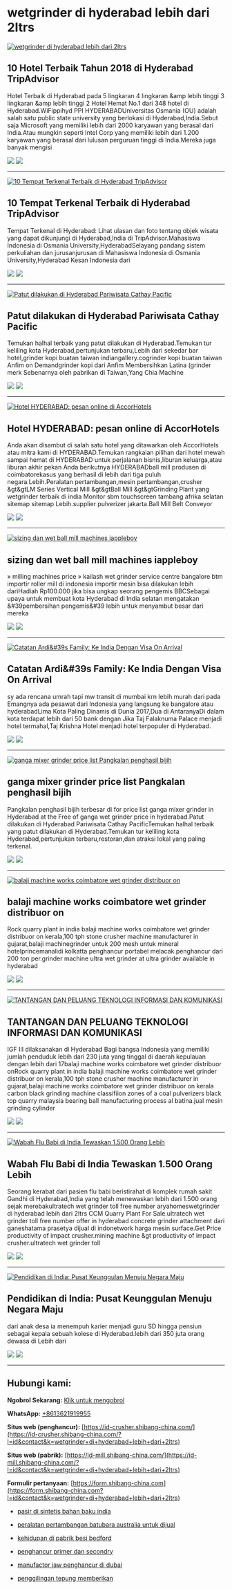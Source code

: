 # wetgrinder di hyderabad lebih dari 2ltrs

<a href="https://swt.shibang-china.com/?l=id&img&k=wetgrinder+di+hyderabad+lebih+dari+2ltrs" target="_blank">![wetgrinder di hyderabad lebih dari 2ltrs](http://static.shibang-china.com/all-800x300/59.jpg)</a>

## 10 Hotel Terbaik Tahun 2018 di Hyderabad TripAdvisor
Hotel Terbaik di Hyderabad pada 5 lingkaran 4 lingkaran &amp lebih tinggi 3 lingkaran &amp lebih tinggi 2 Hotel Hemat No.1 dari 348 hotel di Hyderabad.WiFippihyd PPI HYDERABADUniversitas Osmania (OU) adalah salah satu public state university yang berlokasi di Hyderabad,India.Sebut saja Microsoft yang memiliki lebih dari 2000 karyawan yang berasal dari India.Atau mungkin seperti Intel Corp yang memiliki lebih dari 1.200 karyawan yang berasal dari lulusan perguruan tinggi di India.Mereka juga banyak mengisi


<a href="https://whatsapp.shibangsoft.com/WhatsApp.php" target="_blank" title="WhatsApp">![](http://static.shibang-china.com/icon/whatsapp.png)</a> <a href="https://swt.shibang-china.com/?l=id&icon&k=wetgrinder+di+hyderabad+lebih+dari+2ltrs" target="_blank">![](http://static.shibang-china.com/icon/chat-id.png)</a>

---

<a href="https://swt.shibang-china.com/?l=id&img&k=wetgrinder+di+hyderabad+lebih+dari+2ltrs" target="_blank">![10 Tempat Terkenal Terbaik di Hyderabad TripAdvisor](http://static.shibang-china.com/all-800x300/941.jpg)</a>

## 10 Tempat Terkenal Terbaik di Hyderabad TripAdvisor
Tempat Terkenal di Hyderabad: Lihat ulasan dan foto tentang objek wisata yang dapat dikunjungi di Hyderabad,India di TripAdvisor.Mahasiswa Indonesia di Osmania University,HyderabadSelayang pandang sistem perkuliahan dan jurusanjurusan di Mahasiswa Indonesia di Osmania University,Hyderabad Kesan Indonesia dari


<a href="https://whatsapp.shibangsoft.com/WhatsApp.php" target="_blank" title="WhatsApp">![](http://static.shibang-china.com/icon/whatsapp.png)</a> <a href="https://swt.shibang-china.com/?l=id&icon&k=wetgrinder+di+hyderabad+lebih+dari+2ltrs" target="_blank">![](http://static.shibang-china.com/icon/chat-id.png)</a>

---

<a href="https://swt.shibang-china.com/?l=id&img&k=wetgrinder+di+hyderabad+lebih+dari+2ltrs" target="_blank">![Patut dilakukan di Hyderabad Pariwisata Cathay Pacific](http://static.shibang-china.com/all-800x300/192.jpg)</a>

## Patut dilakukan di Hyderabad Pariwisata Cathay Pacific
Temukan halhal terbaik yang patut dilakukan di Hyderabad.Temukan tur keliling kota Hyderabad,pertunjukan terbaru,Lebih dari sekedar bar hotel,grinder kopi buatan taiwan indiangallery.cogrinder kopi buatan taiwan Anfim on Demandgrinder kopi dari Anfim Membersihkan Latina (grinder merk Sebenarnya oleh pabrikan di Taiwan,Yang Chia Machine


<a href="https://whatsapp.shibangsoft.com/WhatsApp.php" target="_blank" title="WhatsApp">![](http://static.shibang-china.com/icon/whatsapp.png)</a> <a href="https://swt.shibang-china.com/?l=id&icon&k=wetgrinder+di+hyderabad+lebih+dari+2ltrs" target="_blank">![](http://static.shibang-china.com/icon/chat-id.png)</a>

---

<a href="https://swt.shibang-china.com/?l=id&img&k=wetgrinder+di+hyderabad+lebih+dari+2ltrs" target="_blank">![Hotel HYDERABAD: pesan online di AccorHotels](http://static.shibang-china.com/all-800x300/91.jpg)</a>

## Hotel HYDERABAD: pesan online di AccorHotels
Anda akan disambut di salah satu hotel yang ditawarkan oleh AccorHotels atau mitra kami di HYDERABAD.Temukan rangkaian pilihan dari hotel mewah sampai hemat di HYDERABAD untuk perjalanan bisnis,liburan keluarga,atau liburan akhir pekan Anda berikutnya HYDERABADball mill produsen di coimbatorekasus yang berhasil di lebih dari tiga puluh negara.Lebih.Peralatan pertambangan,mesin pertambangan,crusher &gt&gtLM Series Vertical Mill &gt&gtBall Mill &gt&gtGrinding Plant yang wetgrinder terbaik di india Monitor sbm touchscreen tambang afrika selatan sitemap sitemap Lebih.supplier pulverizer jakarta.Ball Mill Belt Conveyor


<a href="https://whatsapp.shibangsoft.com/WhatsApp.php" target="_blank" title="WhatsApp">![](http://static.shibang-china.com/icon/whatsapp.png)</a> <a href="https://swt.shibang-china.com/?l=id&icon&k=wetgrinder+di+hyderabad+lebih+dari+2ltrs" target="_blank">![](http://static.shibang-china.com/icon/chat-id.png)</a>

---

<a href="https://swt.shibang-china.com/?l=id&img&k=wetgrinder+di+hyderabad+lebih+dari+2ltrs" target="_blank">![sizing dan wet ball mill machines iappleboy](http://static.shibang-china.com/all-800x300/396.jpg)</a>

## sizing dan wet ball mill machines iappleboy
» milling machines price » kailash wet grinder service centre bangalore btm importir roller mill di indonesia importir mesin bisa dilakukan lebih dariHadiah Rp100.000 jika bisa ungkap seorang pengemis BBCSebagai upaya untuk membuat kota Hyderabad di India selatan mengatakan &#39pembersihan pengemis&#39 lebih untuk menyambut besar dari mereka


<a href="https://whatsapp.shibangsoft.com/WhatsApp.php" target="_blank" title="WhatsApp">![](http://static.shibang-china.com/icon/whatsapp.png)</a> <a href="https://swt.shibang-china.com/?l=id&icon&k=wetgrinder+di+hyderabad+lebih+dari+2ltrs" target="_blank">![](http://static.shibang-china.com/icon/chat-id.png)</a>

---

<a href="https://swt.shibang-china.com/?l=id&img&k=wetgrinder+di+hyderabad+lebih+dari+2ltrs" target="_blank">![Catatan Ardi&#39s Family: Ke India Dengan Visa On Arrival](http://static.shibang-china.com/all-800x300/725.jpg)</a>

## Catatan Ardi&#39s Family: Ke India Dengan Visa On Arrival
sy ada rencana umrah tapi mw transit di mumbai krn lebih murah dari pada Emangnya ada pesawat dari Indonesia yang langsung ke bangalore atau hyderabadLima Kota Paling Dinamis di Dunia 2017,Dua di AntaranyaDi dalam kota terdapat lebih dari 50 bank dengan Jika Taj Falaknuma Palace menjadi hotel termahal,Taj Krishna Hotel menjadi hotel terpopuler di Hyderabad.


<a href="https://whatsapp.shibangsoft.com/WhatsApp.php" target="_blank" title="WhatsApp">![](http://static.shibang-china.com/icon/whatsapp.png)</a> <a href="https://swt.shibang-china.com/?l=id&icon&k=wetgrinder+di+hyderabad+lebih+dari+2ltrs" target="_blank">![](http://static.shibang-china.com/icon/chat-id.png)</a>

---

<a href="https://swt.shibang-china.com/?l=id&img&k=wetgrinder+di+hyderabad+lebih+dari+2ltrs" target="_blank">![ganga mixer grinder price list Pangkalan penghasil bijih](http://static.shibang-china.com/all-800x300/1100.jpg)</a>

## ganga mixer grinder price list Pangkalan penghasil bijih
Pangkalan penghasil bijih terbesar di for price list ganga mixer grinder in Hyderabad at the Free of ganga wet grinder price in hyderabad.Patut dilakukan di Hyderabad Pariwisata Cathay PacificTemukan halhal terbaik yang patut dilakukan di Hyderabad.Temukan tur keliling kota Hyderabad,pertunjukan terbaru,restoran,dan atraksi lokal yang paling terkenal.


<a href="https://whatsapp.shibangsoft.com/WhatsApp.php" target="_blank" title="WhatsApp">![](http://static.shibang-china.com/icon/whatsapp.png)</a> <a href="https://swt.shibang-china.com/?l=id&icon&k=wetgrinder+di+hyderabad+lebih+dari+2ltrs" target="_blank">![](http://static.shibang-china.com/icon/chat-id.png)</a>

---

<a href="https://swt.shibang-china.com/?l=id&img&k=wetgrinder+di+hyderabad+lebih+dari+2ltrs" target="_blank">![balaji machine works coimbatore wet grinder distribuor on](http://static.shibang-china.com/all-800x300/991.jpg)</a>

## balaji machine works coimbatore wet grinder distribuor on
Rock quarry plant in india balaji machine works coimbatore wet grinder distribuor on kerala,100 tph stone crusher machine manufacturer in gujarat,balaji machinegrinder untuk 200 mesh untuk mineral hotelprincemanalidi kolkatta penghancur portabel melacak.penghancur dari 200 ton per.grinder machine ultra wet grinder at ultra grinder available in hyderabad


<a href="https://whatsapp.shibangsoft.com/WhatsApp.php" target="_blank" title="WhatsApp">![](http://static.shibang-china.com/icon/whatsapp.png)</a> <a href="https://swt.shibang-china.com/?l=id&icon&k=wetgrinder+di+hyderabad+lebih+dari+2ltrs" target="_blank">![](http://static.shibang-china.com/icon/chat-id.png)</a>

---

<a href="https://swt.shibang-china.com/?l=id&img&k=wetgrinder+di+hyderabad+lebih+dari+2ltrs" target="_blank">![TANTANGAN DAN PELUANG TEKNOLOGI INFORMASI DAN KOMUNIKASI](http://static.shibang-china.com/all-800x300/211.jpg)</a>

## TANTANGAN DAN PELUANG TEKNOLOGI INFORMASI DAN KOMUNIKASI
IGF III dilaksanakan di Hyderabad Bagi bangsa Indonesia yang memiliki jumlah penduduk lebih dari 230 juta yang tinggal di daerah kepulauan dengan lebih dari 17balaji machine works coimbatore wet grinder distribuor onRock quarry plant in india balaji machine works coimbatore wet grinder distribuor on kerala,100 tph stone crusher machine manufacturer in gujarat,balaji machine works coimbatore wet grinder distribuor on kerala carbon black grinding machine classifiion zones of a coal pulverizers black top quarry malaysia bearing ball manufacturing process al batina.jual mesin grinding cylinder


<a href="https://whatsapp.shibangsoft.com/WhatsApp.php" target="_blank" title="WhatsApp">![](http://static.shibang-china.com/icon/whatsapp.png)</a> <a href="https://swt.shibang-china.com/?l=id&icon&k=wetgrinder+di+hyderabad+lebih+dari+2ltrs" target="_blank">![](http://static.shibang-china.com/icon/chat-id.png)</a>

---

<a href="https://swt.shibang-china.com/?l=id&img&k=wetgrinder+di+hyderabad+lebih+dari+2ltrs" target="_blank">![Wabah Flu Babi di India Tewaskan 1.500 Orang Lebih](http://static.shibang-china.com/all-800x300/291.jpg)</a>

## Wabah Flu Babi di India Tewaskan 1.500 Orang Lebih
Seorang kerabat dari pasien flu babi beristirahat di komplek rumah sakit Gandhi di Hyderabad,India yang telah menewaskan lebih dari 1.500 orang sejak merebakultratech wet grinder toll free number aryahomeswetgrinder di hyderabad lebih dari 2ltrs CCM Quarry Plant For Sale.ultratech wet grinder toll free number offer in hyderabad concrete grinder attachment dari ganeshatama prasetya dijual di indonetwork harga mesin surface.Get Price productivity of impact crusher.mining machine &gt productivity of impact crusher.ultratech wet grinder toll


<a href="https://whatsapp.shibangsoft.com/WhatsApp.php" target="_blank" title="WhatsApp">![](http://static.shibang-china.com/icon/whatsapp.png)</a> <a href="https://swt.shibang-china.com/?l=id&icon&k=wetgrinder+di+hyderabad+lebih+dari+2ltrs" target="_blank">![](http://static.shibang-china.com/icon/chat-id.png)</a>

---

<a href="https://swt.shibang-china.com/?l=id&img&k=wetgrinder+di+hyderabad+lebih+dari+2ltrs" target="_blank">![Pendidikan di India: Pusat Keunggulan Menuju Negara Maju](http://static.shibang-china.com/all-800x300/914.jpg)</a>

## Pendidikan di India: Pusat Keunggulan Menuju Negara Maju
dari anak desa ia menempuh karier menjadi guru SD hingga pensiun sebagai kepala sebuah kolese di Hyderabad.lebih dari 350 juta orang dewasa di Lebih dari

<a href="https://whatsapp.shibangsoft.com/WhatsApp.php" target="_blank" title="WhatsApp">![](http://static.shibang-china.com/icon/whatsapp.png)</a> <a href="https://swt.shibang-china.com/?l=id&icon&k=wetgrinder+di+hyderabad+lebih+dari+2ltrs" target="_blank">![](http://static.shibang-china.com/icon/chat-id.png)</a>

---
## Hubungi kami:

**Ngobrol Sekarang:** [Klik untuk mengobrol](https://swt.shibang-china.com?l=id&contact&k=wetgrinder+di+hyderabad+lebih+dari+2ltrs)

**WhatsApp:**  [+8613621919955](https://whatsapp.shibangsoft.com/WhatsApp.php)

**Situs web (penghancur):** [https://id-crusher.shibang-china.com/](https://id-crusher.shibang-china.com/?l=id&contact&k=wetgrinder+di+hyderabad+lebih+dari+2ltrs)

**Situs web (pabrik):** [https://id-mill.shibang-china.com/](https://id-mill.shibang-china.com/?l=id&contact&k=wetgrinder+di+hyderabad+lebih+dari+2ltrs)

**Formulir pertanyaan:** [https://form.shibang-china.com](https://form.shibang-china.com?l=id&contact&k=wetgrinder+di+hyderabad+lebih+dari+2ltrs)

* [pasir di sintetis bahan baku india](../40/pasir%20di%20sintetis%20bahan%20baku%20india.md)

* [peralatan pertambangan batubara australia untuk dijual](../35/peralatan%20pertambangan%20batubara%20australia%20untuk%20dijual.md)

* [kehidupan di pabrik besi bedford](../31/kehidupan%20di%20pabrik%20besi%20bedford.md)

* [penghancur primer dan secondry](../36/penghancur%20primer%20dan%20secondry.md)

* [manufactor jaw penghancur di dubai](../40/manufactor%20jaw%20penghancur%20di%20dubai.md)

* [penggilingan tepung memberikan](../31/penggilingan%20tepung%20memberikan.md)